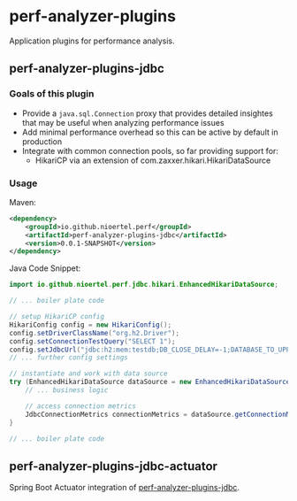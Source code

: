 # perf-analyzer-plugins
Application plugins for performance analysis.

## perf-analyzer-plugins-jdbc
### Goals of this plugin
- Provide a `java.sql.Connection` proxy that provides detailed insightes that may be useful when analyzing performance issues
- Add minimal performance overhead so this can be active by default in production
- Integrate with common connection pools, so far providing support for:
  - HikariCP via an extension of com.zaxxer.hikari.HikariDataSource

### Usage
Maven:
```xml
<dependency>
    <groupId>io.github.nioertel.perf</groupId>
    <artifactId>perf-analyzer-plugins-jdbc</artifactId>
    <version>0.0.1-SNAPSHOT</version>
</dependency>
```

Java Code Snippet:
```java
import io.github.nioertel.perf.jdbc.hikari.EnhancedHikariDataSource;

// ... boiler plate code

// setup HikariCP config
HikariConfig config = new HikariConfig();
config.setDriverClassName("org.h2.Driver");
config.setConnectionTestQuery("SELECT 1");
config.setJdbcUrl("jdbc:h2:mem:testdb;DB_CLOSE_DELAY=-1;DATABASE_TO_UPPER=false;MODE=MSSQLServer");
// ... further config settings

// instantiate and work with data source
try (EnhancedHikariDataSource dataSource = new EnhancedHikariDataSource(config)) {
    // ... business logic

    // access connection metrics
    JdbcConnectionMetrics connectionMetrics = dataSource.getConnectionMetrics();
}

// ... boiler plate code
```

## perf-analyzer-plugins-jdbc-actuator
Spring Boot Actuator integration of [perf-analyzer-plugins-jdbc](#perf-analyzer-plugins-jdbc).

